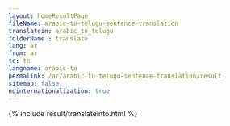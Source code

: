 ```yaml
---
layout: homeResultPage
fileName: arabic-to-telugu-sentence-translation
translatein: arabic_to_telugu
folderName : translate
lang: ar
from: ar
to: te
langname: arabic-to
permalink: /ar/arabic-to-telugu-sentence-translation/result
sitemap: false
nointernationalization: true
---
```

{% include result/translateinto.html %}

<script src="/js/result/translation.js" data-foldername="{{page.folderName}}" data-lang="{{page.lang}}"></script>
